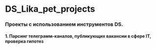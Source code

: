 # DS_Lika_pet_projects
### Проекты с использованием инструментов DS. 

#### 1. Парсинг телеграмм-каналов, публикующих вакансии в сфере IT, проверка гипотез
